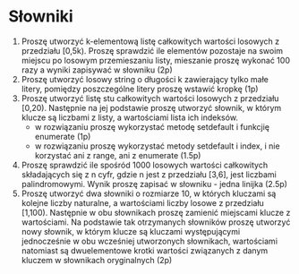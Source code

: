 # Słowniki

1. Proszę utworzyć k-elementową listę całkowitych wartości losowych z przedziału [0,5k).
   Proszę sprawdzić ile elementów pozostaje na swoim miejscu po losowym przemieszaniu listy, mieszanie proszę wykonać 100 razy a wyniki zapisywać w słowniku (2p)
2. Proszę utworzyć losowy string o długości k zawierający tylko małe litery, pomiędzy poszczególne litery proszę wstawić kropkę (1p)
3. Proszę utworzyć listę stu całkowitych wartości losowych z przedziału [0,20). Następnie na jej podstawie proszę utworzyć słownik, w którym klucze są liczbami z listy, a wartościami lista ich indeksów.
	- w rozwiązaniu proszę wykorzystać metodę setdefault i funkcjię enumerate (1p)
	- w rozwiązaniu proszę wykorzystać metody setdefault i index, i nie korzystać ani z range, ani z enumerate (1.5p)
4. Proszę sprawdzić ile spośród 1000 losowych wartości całkowitych składających się z n cyfr, gdzie n jest z przedziału [3,6], jest liczbami palindromowymi. Wynik proszę zapisać w słowniku - jedna linijka (2.5p)
5. Proszę utworzyć dwa słowniki o rozmiarze 10, w których kluczami są kolejne liczby naturalne, a wartościami liczby losowe z przedziału [1,100). Następnie w obu słownikach proszę zamienić miejscami klucze z wartościami.
   Na podstawie tak otrzymanych słowników proszę utworzyć nowy słownik, w którym klucze są kluczami występującymi jednocześnie w obu wcześniej utworzonych słownikach, wartościami natomiast są dwuelementowe krotki wartości związanych z danym kluczem w słownikach oryginalnych  (2p)
